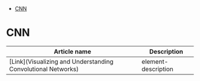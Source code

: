 <!--ts-->
   * [CNN](#cnn)

<!-- Added by: gil_diy, at: Mon 17 Jan 2022 11:07:06 IST -->

<!--te-->


# CNN

Article name | Description
------------|-----
 [Link](Visualizing and Understanding Convolutional Networks)| element-description
